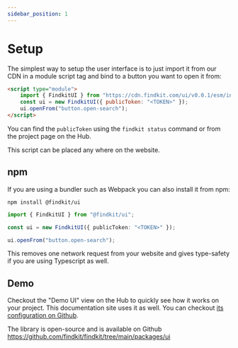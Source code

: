 ```yaml
---
sidebar_position: 1
---
```


# Setup

The simplest way to setup the user interface is to just import it from our
CDN in a module script tag and bind to a button you want to open it from:

```html
<script type="module">
	import { FindkitUI } from "https://cdn.findkit.com/ui/v0.0.1/esm/index.js";
	const ui = new FindkitUI({ publicToken: "<TOKEN>" });
	ui.openFrom("button.open-search");
</script>
```

You can find the `publicToken` using the `findkit status` command or from the
project page on the Hub.

This script can be placed any where on the website.

## npm

If you are using a bundler such as Webpack you can also install it from npm:

```
npm install @findkit/ui
```

```ts
import { FindkitUI } from "@findkit/ui";

const ui = new FindkitUI({ publicToken: "<TOKEN>" });

ui.openFrom("button.open-search");
```

This removes one network request from your website and gives type-safety if you
are using Typescript as well.

## Demo

Checkout the "Demo UI" view on the Hub to quickly see how it works on your
project. This documentation site uses it as well. You can checkout [its
configuration on Github](https://github.com/findkit/findkit/blob/main/packages/docs/src/theme/SearchBar.tsx).

The library is open-source and is available on Github <https://github.com/findkit/findkit/tree/main/packages/ui>
